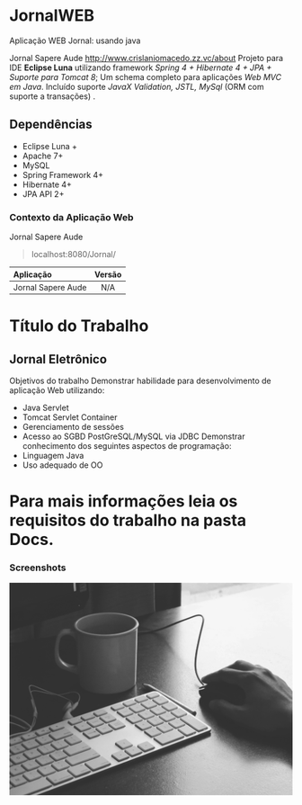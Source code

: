 # JornalWEB
Aplicação WEB Jornal: usando java

Jornal Sapere Aude  http://www.crislaniomacedo.zz.vc/about
Projeto para IDE **Eclipse Luna** utilizando framework *Spring 4 + Hibernate 4 + JPA + Suporte para Tomcat 8*; Um schema completo para aplicações *Web MVC em Java*. Incluído suporte *JavaX Validation, JSTL, MySql* (ORM com suporte a transações) .

## Dependências
- Eclipse Luna +
- Apache 7+
- MySQL
- Spring Framework 4+
- Hibernate 4+
- JPA API 2+

### Contexto da Aplicação Web
Jornal Sapere Aude
> localhost:8080/Jornal/

| Aplicação                     | Versão        |
| :---------------------------- |:-------------:|
| Jornal Sapere Aude            | N/A           |



# Título do Trabalho
## Jornal Eletrônico

Objetivos do trabalho
Demonstrar habilidade para desenvolvimento de aplicação Web utilizando:
- Java Servlet
- Tomcat Servlet Container
- Gerenciamento de sessões
- Acesso ao SGBD PostGreSQL/MySQL via JDBC
Demonstrar conhecimento dos seguintes aspectos de programação:
- Linguagem Java
- Uso adequado de OO

# Para mais informações leia os requisitos do trabalho na pasta Docs.

### Screenshots
![alt tag](https://raw.githubusercontent.com/crislanio/JornalWEB/master/WebContent/public/assets/images/cover-.jpg)

